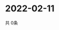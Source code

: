 # 2022-02-11
  共 0条

  <!-- BEGIN -->
  <!-- 最后更新时间Fri Feb 11 2022 07:03:29 GMT+0000 (Coordinated Universal Time) -->
  
  <!-- END -->
  
  